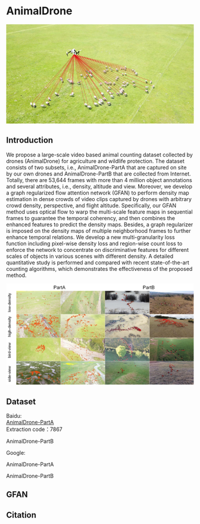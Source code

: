 # AnimalDrone
![VisDrone](https://github.com/VisDrone/AnimalDrone/blob/master/data_collection.jpg)


## Introduction

We propose a large-scale video based animal counting dataset collected by drones (AnimalDrone) for agriculture and wildlife protection. The dataset consists of two subsets, i.e., AnimalDrone-PartA that are captured on site by our own drones and AnimalDrone-PartB that are collected from Internet. Totally, there are 53,644 frames with more than 4 million object annotations and several attributes, i.e., density, altitude and view. Moreover, we develop a graph regularized flow attention network (GFAN) to perform density map estimation in dense crowds of video clips captured by drones with arbitrary crowd density, perspective, and flight altitude. Specifically, our GFAN method uses optical flow to warp the multi-scale feature maps in sequential frames to guarantee the temporal coherency, and then combines the enhanced features to predict the density maps. Besides, a graph regularizer is imposed on the density maps of multiple neighborhood frames to further enhance temporal relations. We develop a new multi-granularity loss function including pixel-wise density loss and region-wise count loss to enforce the network to concentrate on discriminative features for different scales of objects in various scenes with different density. A detailed quantitative study is performed and compared with recent state-of-the-art counting algorithms, which demonstrates the effectiveness of the proposed method.

![VisDrone](https://github.com/VisDrone/AnimalDrone/blob/master/dataset.jpg)

## Dataset

Baidu:  
[AnimalDrone-PartA](https://pan.baidu.com/s/1nznrp1aul5UkuoFdrV7TdA)  
Extraction code：7867

AnimalDrone-PartB 

Google:  

AnimalDrone-PartA 

AnimalDrone-PartB

## GFAN


## Citation


